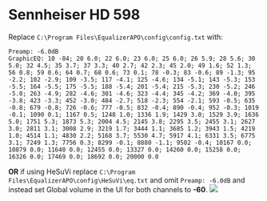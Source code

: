 # Sennheiser HD 598
Replace `C:\Program Files\EqualizerAPO\config\config.txt` with:
```
Preamp: -6.0dB
GraphicEQ: 10 -84; 20 6.0; 22 6.0; 23 6.0; 25 6.0; 26 5.9; 28 5.6; 30 5.0; 32 4.5; 35 3.7; 37 3.3; 40 2.7; 42 2.3; 45 2.0; 49 1.6; 52 1.3; 56 0.8; 59 0.6; 64 0.7; 68 0.6; 73 0.1; 78 -0.3; 83 -0.6; 89 -1.3; 95 -2.2; 102 -2.9; 109 -3.5; 117 -4.1; 125 -4.6; 134 -5.1; 143 -5.3; 153 -5.5; 164 -5.5; 175 -5.5; 188 -5.4; 201 -5.4; 215 -5.3; 230 -5.2; 246 -5.0; 263 -4.9; 282 -4.6; 301 -4.6; 323 -4.4; 345 -4.2; 369 -4.0; 395 -3.8; 423 -3.3; 452 -3.0; 484 -2.7; 518 -2.3; 554 -2.1; 593 -0.5; 635 -0.8; 679 -0.8; 726 -0.6; 777 -0.5; 832 -0.4; 890 -0.4; 952 -0.3; 1019 -0.1; 1090 0.1; 1167 0.5; 1248 1.0; 1336 1.9; 1429 3.0; 1529 3.9; 1636 5.0; 1751 5.3; 1873 5.3; 2004 4.5; 2145 3.8; 2295 3.5; 2455 3.1; 2627 3.0; 2811 3.1; 3008 2.9; 3219 1.7; 3444 1.1; 3685 1.2; 3943 1.5; 4219 1.0; 4514 1.1; 4830 2.2; 5168 3.7; 5530 4.7; 5917 4.1; 6331 3.5; 6775 3.1; 7249 1.3; 7756 0.3; 8299 -0.1; 8880 -1.1; 9502 -0.4; 10167 0.0; 10879 0.0; 11640 0.0; 12455 0.0; 13327 0.0; 14260 0.0; 15258 0.0; 16326 0.0; 17469 0.0; 18692 0.0; 20000 0.0
```
**OR** if using HeSuVi replace `C:\Program Files\EqualizerAPO\config\HeSuVi\eq.txt` and omit `Preamp: -6.0dB` and instead set Global volume in the UI for both channels to **-60**.
![](https://raw.githubusercontent.com/jaakkopasanen/AutoEq/master/results/Headphone.com/innerfidelity/onear/Sennheiser%20HD%20598/Sennheiser%20HD%20598.png)